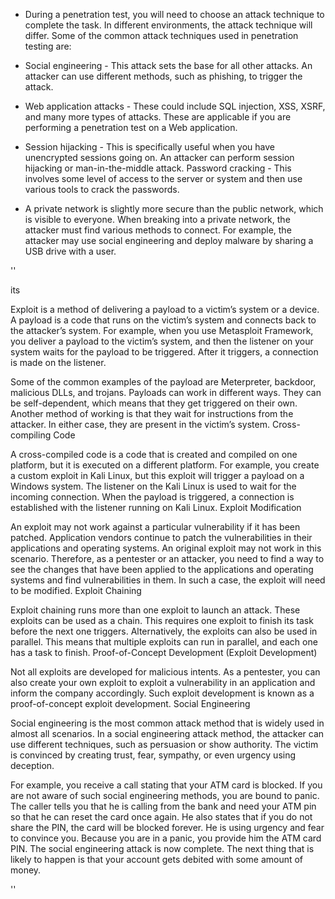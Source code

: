 - During a penetration test, you will need to choose an attack technique to complete the task. In different environments, the attack technique will differ. Some of the common attack techniques used in penetration testing are:

- Social engineering - This attack sets the base for all other attacks. An attacker can use different methods, such as phishing, to trigger the attack.
   
-  Web application attacks - These could include SQL injection, XSS, XSRF, and many more types of attacks. These are applicable if you are performing a penetration test on a Web application.
   

- Session hijacking - This is specifically useful when you have unencrypted sessions going on. An attacker can perform session hijacking or man-in-the-middle attack.
    Password cracking - This involves some level of access to the server or system and then use various tools to crack the passwords.

- A private network is slightly more secure than the public network, which is visible to everyone. When breaking into a private network, the attacker must find various methods to connect. For example, the attacker may use social engineering and deploy malware by sharing a USB drive with a user.

''



its

Exploit is a method of delivering a payload to a victim’s system or a device. A payload is a code that runs on the victim’s system and connects back to the attacker’s system. For example, when you use Metasploit Framework, you deliver a payload to the victim’s system, and then the listener on your system waits for the payload to be triggered. After it triggers, a connection is made on the listener.

Some of the common examples of the payload are Meterpreter, backdoor, malicious DLLs, and trojans. Payloads can work in different ways. They can be self-dependent, which means that they get triggered on their own. Another method of working is that they wait for instructions from the attacker. In either case, they are present in the victim’s system.
Cross-compiling Code

A cross-compiled code is a code that is created and compiled on one platform, but it is executed on a different platform. For example, you create a custom exploit in Kali Linux, but this exploit will trigger a payload on a Windows system. The listener on the Kali Linux is used to wait for the incoming connection. When the payload is triggered, a connection is established with the listener running on Kali Linux.
Exploit Modification

An exploit may not work against a particular vulnerability if it has been patched. Application vendors continue to patch the vulnerabilities in their applications and operating systems. An original exploit may not work in this scenario. Therefore, as a pentester or an attacker, you need to find a way to see the changes that have been applied to the applications and operating systems and find vulnerabilities in them. In such a case, the exploit will need to be modified.
Exploit Chaining

Exploit chaining runs more than one exploit to launch an attack. These exploits can be used as a chain. This requires one exploit to finish its task before the next one triggers. Alternatively, the exploits can also be used in parallel. This means that multiple exploits can run in parallel, and each one has a task to finish.
Proof-of-Concept Development (Exploit Development)

Not all exploits are developed for malicious intents. As a pentester, you can also create your own exploit to exploit a vulnerability in an application and inform the company accordingly. Such exploit development is known as a proof-of-concept exploit development.
Social Engineering

Social engineering is the most common attack method that is widely used in almost all scenarios. In a social engineering attack method, the attacker can use different techniques, such as persuasion or show authority. The victim is convinced by creating trust, fear, sympathy, or even urgency using deception.

For example, you receive a call stating that your ATM card is blocked. If you are not aware of such social engineering methods, you are bound to panic. The caller tells you that he is calling from the bank and need your ATM pin so that he can reset the card once again. He also states that if you do not share the PIN, the card will be blocked forever. He is using urgency and fear to convince you. Because you are in a panic, you provide him the ATM card PIN. The social engineering attack is now complete. The next thing that is likely to happen is that your account gets debited with some amount of money.



''
